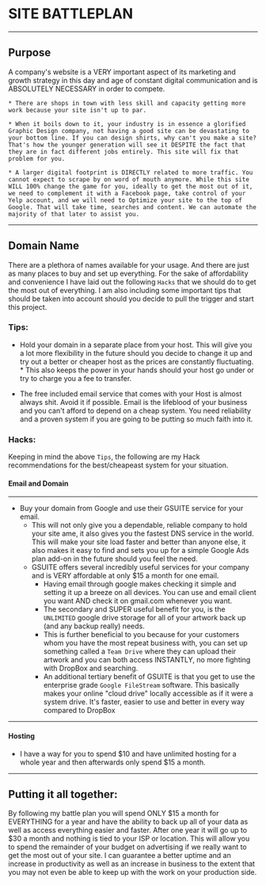 # SITE BATTLEPLAN
----
## Purpose
A company's website is a VERY important aspect of its marketing and growth strategy in this day and age of constant digital communication and is ABSOLUTELY NECESSARY in order to compete.

	* There are shops in town with less skill and capacity getting more work because your site isn't up to par.

	* When it boils down to it, your industry is in essence a glorified Graphic Design company, not having a good site can be devastating to your bottom line. If you can design shirts, why can't you make a site? That's how the younger generation will see it DESPITE the fact that they are in fact different jobs entirely. This site will fix that problem for you.

	* A larger digital footprint is DIRECTLY related to more traffic. You cannot expect to scrape by on word of mouth anymore. While this site WILL 100% change the game for you, ideally to get the most out of it, we need to complement it with a Facebook page, take control of your Yelp account, and we will need to Optimize your site to the top of Google. That will take time, searches and content. We can automate the majority of that later to assist you.
----
## Domain Name
There are a plethora of names available for your usage. And there are just as many places to buy and set up everything.
For the sake of affordability and convenience I have laid out the following `Hacks` that we should do to get the most
out of everything. I am also including some important tips that should be taken into account should you decide to pull
the trigger and start this project.

### Tips:
* Hold your domain in a separate place from your host. This will give you a lot more flexibility in the future should you decide to change it up and try out a better or cheaper host as the prices are constantly fluctuating.
		* This also keeps the power in your hands should your host go under or try to charge you a fee to transfer.

* The free included email service that comes with your Host is almost always shit. Avoid it if possible. Email is the lifeblood of your business and you can't afford to depend on a cheap system. You need reliability and a proven system if you are going to be putting so much faith into it.

### Hacks:
Keeping in mind the above `Tips`, the following are my Hack recommendations for the best/cheapeast system for your situation.

#### Email and Domain
---
* Buy your domain from Google and use their GSUITE service for your email. 
	* This will not only give you a dependable, reliable company to hold your site ame, it also gives you the fastest DNS service in the world. This will make your site load faster and better than anyone else, it also makes it easy to find and sets you up for a simple Google Ads plan add-on in the future should you feel the need.
	* GSUITE offers several incredibly useful services for your company and is VERY affordable at only $15 a month for one email.
		* Having email through google makes checking it simple and setting it up a breeze on all devices. You can use and email client you want AND check it on gmail.com whenever you want.
		* The secondary and SUPER useful benefit for you, is the `UNLIMITED` google drive storage for all of your artwork back up (and any backup really) needs.
		* This is further beneficial to you because for your customers whom you have the most repeat business with, you can set up something called a `Team Drive` where they can upload their artwork and you can both access INSTANTLY, no more fighting with DropBox and searching.
		* An additional tertiary benefit of GSUITE is that you get to use the enterprise grade `Google FileStream` software. This basically makes your online "cloud drive" locally accessible as if it were a system drive. It's faster, easier to use and better in every way compared to DropBox
----
#### Hosting
* I have a way for you to spend $10 and have unlimited hosting for a whole year and then afterwards only spend $15 a month.
----
## Putting it all together:
By following my battle plan you will spend ONLY $15 a month for EVERYTHING for a year and have the ability to back up all of your data as well as access everything easier and faster. After one year it will go up to $30 a month and nothing is tied to your ISP or location. This will allow you to spend the remainder of your budget on advertising if we really want to get the most out of your site. I can guarantee a better uptime and an increase in productivity as well as an increase in business to the extent that you may not even be able to keep up with the work on your production side.
